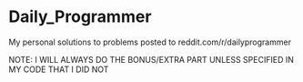 # Daily_Programmer
My personal solutions to problems posted to reddit.com/r/dailyprogrammer

NOTE: I WILL ALWAYS DO THE BONUS/EXTRA PART UNLESS SPECIFIED IN MY CODE THAT I DID NOT
